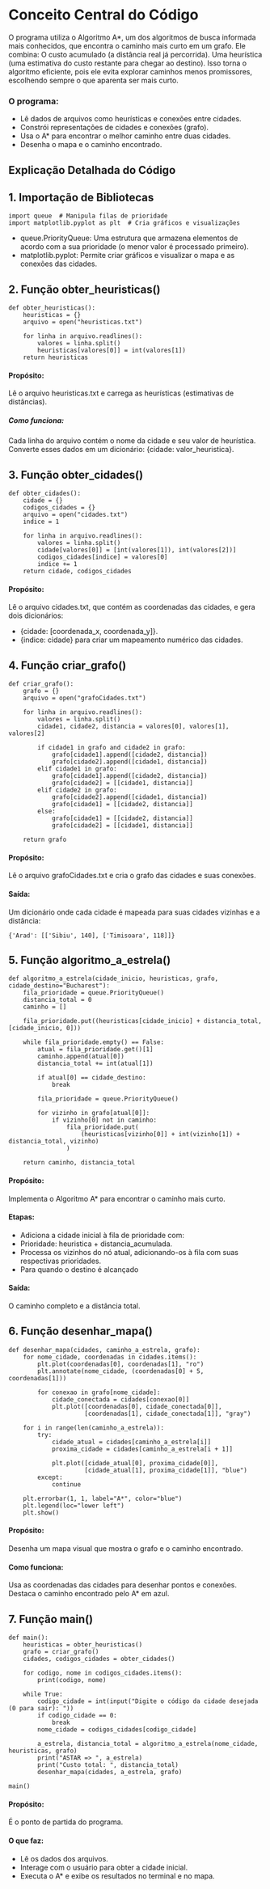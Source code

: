 # Conceito Central do Código
O programa utiliza o Algoritmo A*, um dos algoritmos de busca informada mais conhecidos, que encontra o caminho mais curto em um grafo. Ele combina:
O custo acumulado (a distância real já percorrida).
Uma heurística (uma estimativa do custo restante para chegar ao destino).
Isso torna o algoritmo eficiente, pois ele evita explorar caminhos menos promissores, escolhendo sempre o que aparenta ser mais curto.

### O programa:
- Lê dados de arquivos como heurísticas e conexões entre cidades.
- Constrói representações de cidades e conexões (grafo).
- Usa o A* para encontrar o melhor caminho entre duas cidades.
- Desenha o mapa e o caminho encontrado.

## Explicação Detalhada do Código

## 1. Importação de Bibliotecas
```
import queue  # Manipula filas de prioridade
import matplotlib.pyplot as plt  # Cria gráficos e visualizações

```
- queue.PriorityQueue: Uma estrutura que armazena elementos de acordo com a sua prioridade (o menor valor é processado primeiro).
- matplotlib.pyplot: Permite criar gráficos e visualizar o mapa e as conexões das cidades.

## 2. Função obter_heuristicas()
```
def obter_heuristicas():
    heuristicas = {}
    arquivo = open("heuristicas.txt")

    for linha in arquivo.readlines():
        valores = linha.split()
        heuristicas[valores[0]] = int(valores[1])
    return heuristicas
```

#### Propósito: 
Lê o arquivo heuristicas.txt e carrega as heurísticas (estimativas de distâncias).
##### Como funciona:
Cada linha do arquivo contém o nome da cidade e seu valor de heurística.
Converte esses dados em um dicionário: {cidade: valor_heuristica}.

## 3. Função obter_cidades()
```
def obter_cidades():
    cidade = {}
    codigos_cidades = {}
    arquivo = open("cidades.txt")
    indice = 1

    for linha in arquivo.readlines():
        valores = linha.split()
        cidade[valores[0]] = [int(valores[1]), int(valores[2])]
        codigos_cidades[indice] = valores[0]
        indice += 1
    return cidade, codigos_cidades
```
#### Propósito: 
 Lê o arquivo cidades.txt, que contém as coordenadas das cidades, e gera dois dicionários:
- {cidade: [coordenada_x, coordenada_y]}.
- {indice: cidade} para criar um mapeamento numérico das cidades.

## 4. Função criar_grafo()
```
def criar_grafo():
    grafo = {}
    arquivo = open("grafoCidades.txt")

    for linha in arquivo.readlines():
        valores = linha.split()
        cidade1, cidade2, distancia = valores[0], valores[1], valores[2]

        if cidade1 in grafo and cidade2 in grafo:
            grafo[cidade1].append([cidade2, distancia])
            grafo[cidade2].append([cidade1, distancia])
        elif cidade1 in grafo:
            grafo[cidade1].append([cidade2, distancia])
            grafo[cidade2] = [[cidade1, distancia]]
        elif cidade2 in grafo:
            grafo[cidade2].append([cidade1, distancia])
            grafo[cidade1] = [[cidade2, distancia]]
        else:
            grafo[cidade1] = [[cidade2, distancia]]
            grafo[cidade2] = [[cidade1, distancia]]

    return grafo
```
#### Propósito:  
Lê o arquivo grafoCidades.txt e cria o grafo das cidades e suas conexões.

####  Saída: 
Um dicionário onde cada cidade é mapeada para suas cidades vizinhas e a distância:
```
{'Arad': [['Sibiu', 140], ['Timisoara', 118]]}
```

## 5. Função algoritmo_a_estrela()
```
def algoritmo_a_estrela(cidade_inicio, heuristicas, grafo, cidade_destino="Bucharest"):
    fila_prioridade = queue.PriorityQueue()
    distancia_total = 0
    caminho = []

    fila_prioridade.put((heuristicas[cidade_inicio] + distancia_total, [cidade_inicio, 0]))

    while fila_prioridade.empty() == False:
        atual = fila_prioridade.get()[1]
        caminho.append(atual[0])
        distancia_total += int(atual[1])

        if atual[0] == cidade_destino:
            break

        fila_prioridade = queue.PriorityQueue()

        for vizinho in grafo[atual[0]]:
            if vizinho[0] not in caminho:
                fila_prioridade.put(
                    (heuristicas[vizinho[0]] + int(vizinho[1]) + distancia_total, vizinho)
                )

    return caminho, distancia_total
```

#### Propósito: 
 Implementa o Algoritmo A* para encontrar o caminho mais curto.

#### Etapas:

- Adiciona a cidade inicial à fila de prioridade com:
- Prioridade: heuristica + distancia_acumulada.
- Processa os vizinhos do nó atual, adicionando-os à fila com suas respectivas prioridades.
- Para quando o destino é alcançado

#### Saída: 
O caminho completo e a distância total.

## 6. Função desenhar_mapa()
```
def desenhar_mapa(cidades, caminho_a_estrela, grafo):
    for nome_cidade, coordenadas in cidades.items():
        plt.plot(coordenadas[0], coordenadas[1], "ro")
        plt.annotate(nome_cidade, (coordenadas[0] + 5, coordenadas[1]))

        for conexao in grafo[nome_cidade]:
            cidade_conectada = cidades[conexao[0]]
            plt.plot([coordenadas[0], cidade_conectada[0]],
                     [coordenadas[1], cidade_conectada[1]], "gray")

    for i in range(len(caminho_a_estrela)):
        try:
            cidade_atual = cidades[caminho_a_estrela[i]]
            proxima_cidade = cidades[caminho_a_estrela[i + 1]]

            plt.plot([cidade_atual[0], proxima_cidade[0]],
                     [cidade_atual[1], proxima_cidade[1]], "blue")
        except:
            continue

    plt.errorbar(1, 1, label="A*", color="blue")
    plt.legend(loc="lower left")
    plt.show()
```

#### Propósito: 
Desenha um mapa visual que mostra o grafo e o caminho encontrado.

#### Como funciona:
Usa as coordenadas das cidades para desenhar pontos e conexões.
Destaca o caminho encontrado pelo A* em azul.

## 7. Função main()
```
def main():
    heuristicas = obter_heuristicas()
    grafo = criar_grafo()
    cidades, codigos_cidades = obter_cidades()

    for codigo, nome in codigos_cidades.items():
        print(codigo, nome)

    while True:
        codigo_cidade = int(input("Digite o código da cidade desejada (0 para sair): "))
        if codigo_cidade == 0:
            break
        nome_cidade = codigos_cidades[codigo_cidade]

        a_estrela, distancia_total = algoritmo_a_estrela(nome_cidade, heuristicas, grafo)
        print("ASTAR => ", a_estrela)
        print("Custo total: ", distancia_total)
        desenhar_mapa(cidades, a_estrela, grafo)

main()
```
#### Propósito:  
É o ponto de partida do programa.

#### O que faz:

- Lê os dados dos arquivos.
- Interage com o usuário para obter a cidade inicial.
- Executa o A* e exibe os resultados no terminal e no mapa.
